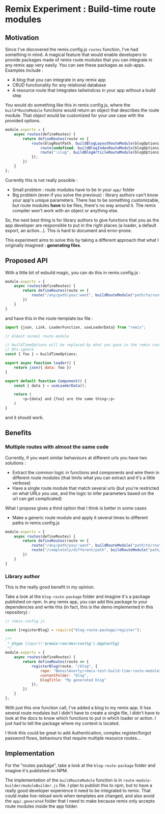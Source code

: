 # Remix Experiment : Build-time route modules

## Motivation

Since I've discovered the remix.config.js `routes` function, I've had something in mind. A magical feature that would enable developers to provide packages made of remix route modules that you can integrate in any remix app very easily. You can see these packages as sub-apps. Examples include : 

 - A blog that you can integrate in any remix app
 - CRUD functionality for any relational database
 - A resource route that integrates tailwindcss in your app without a build step

You would do something like this in remix.config.js, where the `build*RouteModule` functions would return an object that describes the route module. That object would be customized for your use case with the provided options. 

```javascript
module.exports = {
    async routes(defineRoutes) {
        return defineRoutes(route => {
            route(blogRootPath, buildBlogLayoutRouteModule(blogOptions), () => {
                route(undefined, buildBlogIndexRouteModule(blogOptions), {index: true})
                route(":slug", buildBlogArticleRouteModule(blogOptions))
            });
        })
    }
};
```

Currently this is not really possible : 

 - Small problem : route modules have to be in your `app/` folder
 - Big problem (even if you solve the previous) : library authors can't know your app's unique parameters. There has to be something customizable, but route modules **have** to be files, there's no way around it. The remix compiler won't work with an object or anything else.

So, the next best thing is for library authors to give functions that you as the app developer are responsible to put in the right places (a loader, a default export, an action...). This is hard to document and error-prone.

This experiment aims to solve this by taking a different approach that what I originally imagined : **generating files**.

## Proposed API

With a little bit of esbuild magic, you can do this in remix.config.js : 

```javascript
module.exports = {
    async routes(defineRoutes) {
        return defineRoutes(route => {
            route("/any/path/you/:want", buildRouteModule("path/to/route-template.tsx", {foo: "bar"}))
        })
    }
}
```

and have this in the route-template.tsx file : 

```javascript
import {json, Link, LoaderFunction, useLoaderData} from "remix";

// Almost normal route module

// buildTimeOptions will be replaced by what you gave in the remix config file 
// @ts-ignore
const { foo } = buildTimeOptions;

export async function loader() {
    return json({ data: foo }) 
}

export default function Component() {
    const { data } = useLoaderData();

    return (
        <p>{data} and {foo} are the same thing</p>
    )
}
```

and it should work.

## Benefits

### Multiple routes with almost the same code

Currently, if you want similar behaviours at different urls you have two solutions : 

 - Extract the common logic in functions and components and wire them in different route modules (that limits what you can extract and it's a little verbose)
 - Have a single route module that match several urls (but you're restricted on what URLs you use, and the logic to infer parameters based on the url can get complicated)

What I propose gives a third option that I think is better in some cases

 - Make a generic route module and apply it several times to different paths in remix.config.js 
```javascript
module.exports = {
    async routes(defineRoutes) {
        return defineRoutes(route => {
            route("/any/path/you/:want", buildRouteModule("path/to/route-template.tsx", {foo: "bar"}))
            route("/completely/different/path", buildRouteModule("path/to/route-template.tsx", {foo: "kung"}))
        })
    }
}
```

### Library author

This is the really good benefit in my opinion. 

Take a look at the `blog-route-package` folder and imagine it's a package published on npm. In any remix app, you can add this package to your dependencies and write this (in fact, this is the demo implemented in this repository) : 

```javascript
// remix.config.js

const {registerBlog} = require("blog-route-package/register");

/**
 * @type {import('@remix-run/dev/config').AppConfig}
 */
module.exports = {
    async routes(defineRoutes) {
        return defineRoutes(route => {
            registerBlog(route, "/blog", {
                repo: "BenoitAverty/remix-test-build-time-route-modules",
                contentFolder: "blog",
                blogTitle: "My generated blog"
            });
        })
    }
};
```

With just this one function call, I've added a blog to my remix app. It has several route modules but I didn't have to create a single file, I didn't have to look at the docs to know which functions to put in which loader or action. I just had to tell the package where my content is located.

I think this could be great to add Authentication, complex register/forgot password flows, behaviours that require multiple resource routes...

## Implementation

For the "routes package", take a look at the `blog-route-package` folder and imagine it's published on NPM.

The implementation of the `buildRouteModule` function is in `route-module-builder/moduleBuilder.js` file. I plan to publish this to npm, but to have a really good developer experience it need to be integrated to remix. That could make live-reload work when templates are changed, and also avoid the `app/.generated` folder that I need to make because remix only accepts route modules inside the app folder.